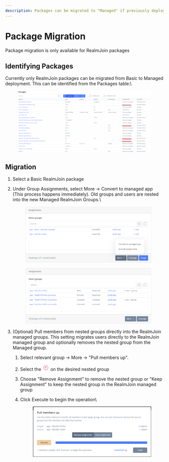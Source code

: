 ```yaml
---
description: Packages can be migrated to "Managed" if previously deployed as "Basic".
---
```


# Package Migration

Package migration is only available for RealmJoin packages

## Identifying Packages

Currently only RealmJoin packages can be migrated from Basic to Managed deployment. This can be identified from the Packages table:\


<figure><img src="../../../.gitbook/assets/image (8).png" alt=""><figcaption></figcaption></figure>

## Migration

1. Select a Basic RealmJoin package
2.  Under Group Assignments, select More -> Convert to managed app (This process happens immediately). Old groups and users are nested into the new Managed RealmJoin Groups.\


    <figure><img src="../../../.gitbook/assets/image (14).png" alt=""><figcaption></figcaption></figure>

    <figure><img src="../../../.gitbook/assets/image (15).png" alt=""><figcaption></figcaption></figure>
3. (Optional) Pull members from nested groups directly into the RealmJoin managed groups. This setting migrates users directly to the RealmJoin managed group and optionally removes the nested group from the Managed group.
   1. Select relevant group -> More -> "Pull members up".&#x20;
   2. Select the ![](<../../../.gitbook/assets/image (12).png>) on the desired nested group
   3. Choose "Remove Assignment" to remove the nested group or "Keep Assignment" to keep the nested group in the RealmJoin managed group
   4.  Click Execute to begin the operation\


       <figure><img src="../../../.gitbook/assets/image (13).png" alt=""><figcaption></figcaption></figure>
